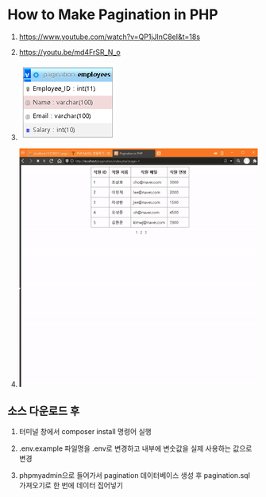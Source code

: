 # How to Make Pagination in PHP

1. <https://www.youtube.com/watch?v=QP1jJlnC8eI&t=18s>

2. <https://youtu.be/md4FrSR_N_o>

3. ![캡쳐](screenshot.png)

4. <img src="screenshot.gif" width="500" />

## 소스 다운로드 후

1. 터미널 창에서 composer install 명령어 실행

2. .env.example 파일명을 .env로 변경하고 내부에 변숫값을 실제 사용하는 값으로 변경

3. phpmyadmin으로 들어가서 pagination 데이터베이스 생성 후 pagination.sql 가져오기로 한 번에 데이터 집어넣기
